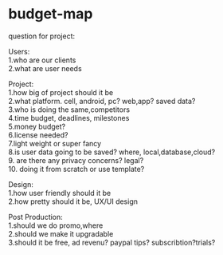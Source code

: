 # budget-map

question for project:  


Users:  
1.who are our clients  
2.what are user needs  

Project:  
1.how big of project should it be  
2.what platform. cell, android, pc? web,app? saved data?   
3.who is doing the same,competitors  
4.time budget, deadlines, milestones  
5.money budget?  
6.license needed?  
7.light weight or super fancy  
8.is user data going to be saved? where, local,database,cloud?  
9. are there any privacy concerns? legal?  
10. doing it from scratch or use template?  

Design:  
1.how user friendly should it be  
2.how pretty should it be, UX/UI design  

Post Production:  
1.should we do promo,where   
2.should we make it upgradable  
3.should it be free, ad revenu? paypal tips? subscribtion?trials?  
